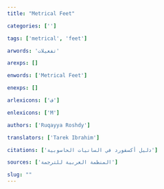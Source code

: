 ```yaml
---
title: "Metrical Feet"

categories: ['']

tags: ['metrical', 'feet']

arwords: 'تفعيلات'

arexps: []

enwords: ['Metrical Feet']

enexps: []

arlexicons: ['ف']

enlexicons: ['M']

authors: ['Ruqayya Roshdy']

translators: ['Tarek Ibrahim']

citations: ['دليل أكسفورد في السانيات الحاسوبية']

sources: ['المنظمة العربية للترجمة']

slug: ""
---
```

